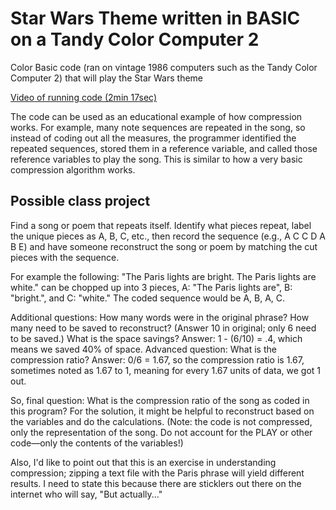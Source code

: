# Star Wars Theme written in BASIC on a Tandy Color Computer 2

Color Basic code (ran on vintage 1986 computers such as the Tandy Color Computer 2) that will play the Star Wars theme

[Video of running code (2min 17sec)](https://youtu.be/jp5BP-P2Drg)

The code can be used as an educational example of how compression works. For example, many note sequences are repeated in the song, so instead of coding out all the measures, the programmer identified the repeated sequences, stored them in a reference variable, and called those reference variables to play the song. This is similar to how a very basic compression algorithm works.

## Possible class project

Find a song or poem that repeats itself. Identify what pieces repeat, label the unique pieces as A, B, C, etc., then record the sequence (e.g., A C C D A B E) and have someone reconstruct the song or poem by matching the cut pieces with the sequence.

For example the following: "The Paris lights are bright. The Paris lights are white." can be chopped up into 3 pieces, A: "The Paris lights are", B: "bright.", and C: "white." The coded sequence would be A, B, A, C.

Additional questions: How many words were in the original phrase? How many need to be saved to reconstruct? (Answer 10 in original; only 6 need to be saved.) What is the space savings? Answer: 1 - (6/10) = .4, which means we saved 40% of space. Advanced question: What is the compression ratio? Answer: 0/6 = 1.67, so the compression ratio is 1.67, sometimes noted as 1.67 to 1, meaning for every 1.67 units of data, we got 1 out.

So, final question: What is the compression ratio of the song as coded in this program? For the solution, it might be helpful to reconstruct based on the variables and do the calculations. (Note: the code is not compressed, only the representation of the song. Do not account for the PLAY or other code—only the contents of the variables!)

Also, I'd like to point out that this is an exercise in understanding compression; zipping a text file with the Paris phrase will yield different results. I need to state this because there are sticklers out there on the internet who will say, "But actually..."
